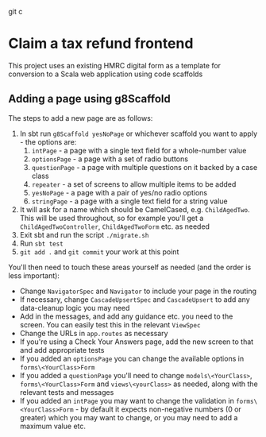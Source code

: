 git c
# Claim a tax refund frontend
This project uses an existing HMRC digital form as a template for conversion to a Scala web application using code scaffolds

## Adding a page using g8Scaffold

The steps to add a new page are as follows:

1. In sbt run `g8Scaffold yesNoPage` or whichever scaffold you want to apply - the options are:
    1. `intPage` - a page with a single text field for a whole-number value
    2. `optionsPage` - a page with a set of radio buttons
    3. `questionPage` - a page with multiple questions on it backed by a case class
    4. `repeater` - a set of screens to allow multiple items to be added
    5. `yesNoPage` - a page with a pair of yes/no radio options
    6. `stringPage` - a page with a single text field for a string value
2. It will ask for a name which should be CamelCased, e.g. `ChildAgedTwo`.  This will be used throughout, so for example you'll get a `ChildAgedTwoController`, `ChildAgedTwoForm` etc. as needed
3. Exit sbt and run the script `./migrate.sh`
4. Run `sbt test`
5. `git add .` and `git commit` your work at this point

You'll then need to touch these areas yourself as needed (and the order is less important):

* Change `NavigatorSpec` and `Navigator` to include your page in the routing
* If necessary, change `CascadeUpsertSpec` and `CascadeUpsert` to add any data-cleanup logic you may need
* Add in the messages, and add any guidance etc. you need to the screen.  You can easily test this in the relevant `ViewSpec`
* Change the URLs in `app.routes` as necessary
* If you're using a Check Your Answers page, add the new screen to that and add appropriate tests
* If you added an `optionsPage` you can change the available options in `forms\<YourClass>Form`
* If you added a `questionPage` you'll need to change `models\<YourClass>`, `forms\<YourClass>Form` and `views\<yourClass>` as needed, along with the relevant tests and messages
* If you added an `intPage` you may want to change the validation in `forms\<YourClass>Form` - by default it expects non-negative numbers (0 or greater) which you may want to change, or you may need to add a maximum value etc.
